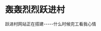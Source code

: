 <!DOCTYPE html>
<html>
<head>
<meta charset="utf-8">
<title>轰轰烈烈跃进村(hhllyuejincun.io)</title>
</head>
<body>

<h1>轰轰烈烈跃进村</h1>
<p>跃进村网站正在搭建-----什么时候完工看我心情</p>

</body>
</html>
